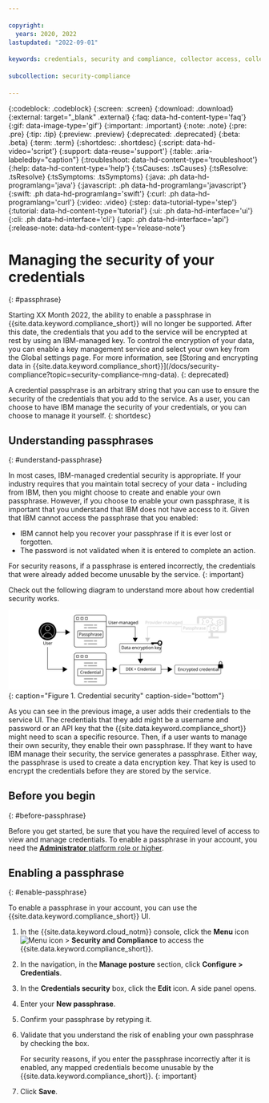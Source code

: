```yaml
---

copyright:
  years: 2020, 2022
lastupdated: "2022-09-01"

keywords: credentials, security and compliance, collector access, collector communication, resource scan, configuration scanning, credentials stored

subcollection: security-compliance

---
```


{:codeblock: .codeblock}
{:screen: .screen}
{:download: .download}
{:external: target="_blank" .external}
{:faq: data-hd-content-type='faq'}
{:gif: data-image-type='gif'}
{:important: .important}
{:note: .note}
{:pre: .pre}
{:tip: .tip}
{:preview: .preview}
{:deprecated: .deprecated}
{:beta: .beta}
{:term: .term}
{:shortdesc: .shortdesc}
{:script: data-hd-video='script'}
{:support: data-reuse='support'}
{:table: .aria-labeledby="caption"}
{:troubleshoot: data-hd-content-type='troubleshoot'}
{:help: data-hd-content-type='help'}
{:tsCauses: .tsCauses}
{:tsResolve: .tsResolve}
{:tsSymptoms: .tsSymptoms}
{:java: .ph data-hd-programlang='java'}
{:javascript: .ph data-hd-programlang='javascript'}
{:swift: .ph data-hd-programlang='swift'}
{:curl: .ph data-hd-programlang='curl'}
{:video: .video}
{:step: data-tutorial-type='step'}
{:tutorial: data-hd-content-type='tutorial'}
{:ui: .ph data-hd-interface='ui'}
{:cli: .ph data-hd-interface='cli'}
{:api: .ph data-hd-interface='api'}
{:release-note: data-hd-content-type='release-note'}

# Managing the security of your credentials
{: #passphrase}

<deprecate-passphrase>
Starting XX Month 2022, the ability to enable a passphrase in {{site.data.keyword.compliance_short}} will no longer be supported. After this date, the credentials that you add to the service will be encrypted at rest by using an IBM-managed key. To control the encryption of your data, you can enable a key management service and select your own key from the Global settings page. For more information, see [Storing and encrypting data in {{site.data.keyword.compliance_short}}](/docs/security-compliance?topic=security-compliance-mng-data).
{: deprecated}
</deprecate-passphrase>

A credential passphrase is an arbitrary string that you can use to ensure the security of the credentials that you add to the service. As a user, you can choose to have IBM manage the security of your credentials, or you can choose to manage it yourself.
{: shortdesc}

## Understanding passphrases
{: #understand-passphrase}

In most cases, IBM-managed credential security is appropriate. If your industry requires that you maintain total secrecy of your data - including from IBM, then you might choose to create and enable your own passphrase. However, if you choose to enable your own passphrase, it is important that you understand that IBM does not have access to it. Given that IBM cannot access the passphrase that you enabled:

* IBM cannot help you recover your passphrase if it is ever lost or forgotten.
* The password is not validated when it is entered to complete an action.

For security reasons, if a passphrase is entered incorrectly, the credentials that were already added become unusable by the service.
{: important}


Check out the following diagram to understand more about how credential security works. 

![This image is a visual representation of how credentials are secured. The information that is shown in the image is detailed in the surrounding text.](images/passphrase.svg){: caption="Figure 1. Credential security" caption-side="bottom"}

As you can see in the previous image, a user adds their credentials to the service UI. The credentials that they add might be a username and password or an API key that the {{site.data.keyword.compliance_short}} might need to scan a specific resource. Then, if a user wants to manage their own security, they enable their own passphrase. If they want to have IBM manage their security, the service generates a passphrase. Either way, the passphrase is used to create a data encryption key. That key is used to encrypt the credentials before they are stored by the service.

## Before you begin
{: #before-passphrase}

Before you get started, be sure that you have the required level of access to view and manage credentials. To enable a passphrase in your account, you need the [**Administrator** platform role or higher](/docs/security-compliance?topic=security-compliance-access-management).

## Enabling a passphrase
{: #enable-passphrase}

To enable a passphrase in your account, you can use the {{site.data.keyword.compliance_short}} UI.

1. In the {{site.data.keyword.cloud_notm}} console, click the **Menu** icon ![Menu icon](../icons/icon_hamburger.svg) > **Security and Compliance** to access the {{site.data.keyword.compliance_short}}.
2. In the navigation, in the **Manage posture** section, click **Configure > Credentials**.
3. In the **Credentials security** box, click the **Edit** icon. A side panel opens. 
4. Enter your **New passphrase**.
5. Confirm your passphrase by retyping it. 
6. Validate that you understand the risk of enabling your own passphrase by checking the box. 
   
   For security reasons, if you enter the passphrase incorrectly after it is enabled, any mapped credentials become unusable by the {{site.data.keyword.compliance_short}}.
   {: important}
   
7. Click **Save**.



